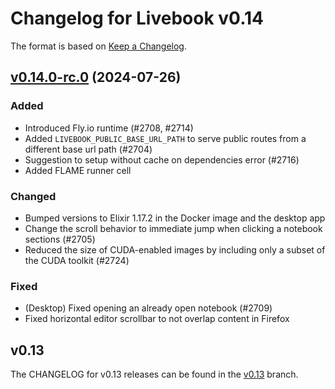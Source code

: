 # Changelog for Livebook v0.14

The format is based on [Keep a Changelog](https://keepachangelog.com/en/1.0.0/).

## [v0.14.0-rc.0](https://github.com/livebook-dev/livebook/tree/v0.14.0-rc.0) (2024-07-26)

### Added

* Introduced Fly.io runtime (#2708, #2714)
* Added `LIVEBOOK_PUBLIC_BASE_URL_PATH` to serve public routes from a different base url path (#2704)
* Suggestion to setup without cache on dependencies error (#2716)
* Added FLAME runner cell

### Changed

* Bumped versions to Elixir 1.17.2 in the Docker image and the desktop app
* Change the scroll behavior to immediate jump when clicking a notebook sections (#2705)
* Reduced the size of CUDA-enabled images by including only a subset of the CUDA toolkit (#2724)

### Fixed

* (Desktop) Fixed opening an already open notebook (#2709)
* Fixed horizontal editor scrollbar to not overlap content in Firefox

## v0.13

The CHANGELOG for v0.13 releases can be found in the [v0.13](https://github.com/livebook-dev/livebook/tree/v0.13/CHANGELOG.md) branch.
